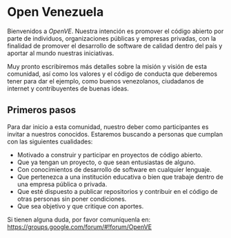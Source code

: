 Open Venezuela
===============

Bienvenidos a *OpenVE*.
Nuestra intención es promover el código abierto por parte de individuos, organizaciones públicas
y empresas privadas, con la finalidad de promover el desarrollo de software de calidad
dentro del país y aportar al mundo nuestras iniciativas.

Muy pronto escribiremos más detalles sobre la misión y visión de esta comunidad,
así como los valores y el código de conducta que deberemos tener para
dar el ejemplo, como buenos venezolanos, ciudadanos de internet y
contribuyentes de buenas ideas.

Primeros pasos
--------------

Para dar inicio a esta comunidad, nuestro deber como participantes es
invitar a nuestros conocidos. Estaremos buscando a personas que cumplan con
las siguientes cualidades:

-   Motivado a construir y participar en proyectos de código abierto.
-   Que ya tengan un proyecto, o que sean entusiastas de alguno.
-   Con conocimientos de desarrollo de software en cualquier lenguaje.
-   Que pertenezca a una institución educativa o bien que trabaje dentro de una empresa pública o privada.
-   Que esté dispuesto a publicar repositorios y contribuir en el código de otras personas sin poner condiciones.
-   Que sea objetivo y que critique con aportes.


Si tienen alguna duda, por favor comuníquenla en: <https://groups.google.com/forum/#!forum/OpenVE>